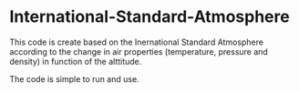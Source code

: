 # International-Standard-Atmosphere

This code is create based on the Inernational Standard Atmosphere
according to the change in air properties (temperature, pressure and density) in function of the alttitude. 

The code is simple to run and use. 

